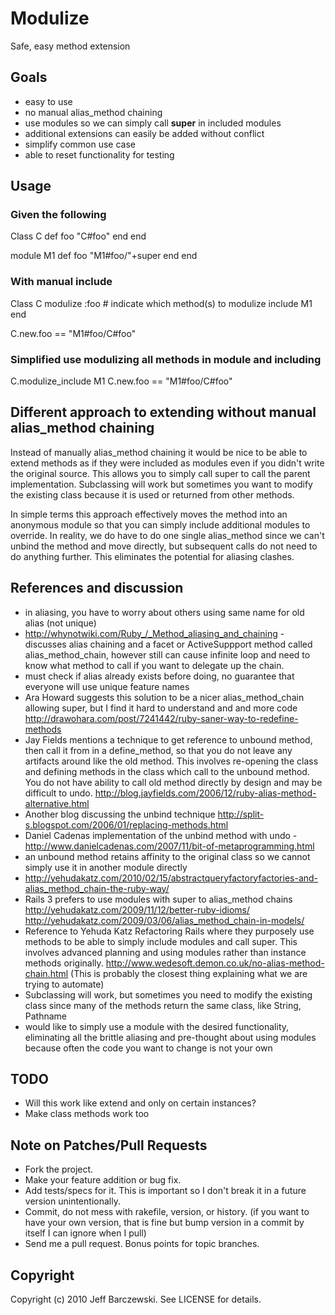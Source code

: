 # Modulize

Safe, easy method extension

## Goals

 - easy to use
 - no manual alias_method chaining
 - use modules so we can simply call **super** in included modules
 - additional extensions can easily be added without conflict
 - simplify common use case
 - able to reset functionality for testing

## Usage

### Given the following

   Class C
     def foo
       "C#foo"
     end
   end

   module M1
     def foo
       "M1#foo/"+super
     end
   end


### With manual include

   Class C
     modulize :foo # indicate which method(s) to modulize
     include M1
   end

   C.new.foo == "M1#foo/C#foo"


### Simplified use modulizing all methods in module and including

   C.modulize_include M1
   C.new.foo == "M1#foo/C#foo"


## Different approach to extending without manual alias_method chaining

Instead of manually alias_method chaining it would be nice to be able to extend methods as if they were included as modules even if you didn't write the original source. This allows you to simply call super to call the parent implementation. Subclassing will work but sometimes you want to modify the existing class because it is used or returned from other methods.

In simple terms this approach effectively moves the method into an anonymous module so that you can simply include additional modules to override. In reality, we do have to do one single alias_method since we can't unbind the method and move directly, but subsequent calls do not need to do anything further. This eliminates the potential for aliasing clashes.

## References and discussion

 - in aliasing, you have to worry about others using same name for old alias (not unique)
 - <http://whynotwiki.com/Ruby_/_Method_aliasing_and_chaining> - discusses alias chaining and a facet or ActiveSuppport method called alias_method_chain, however still can cause infinite loop and need to know what method to call if you want to delegate up the chain.
 - must check if alias already exists before doing, no guarantee that everyone will use unique feature names
 - Ara Howard suggests this solution to be a nicer alias_method_chain allowing super, but I find it hard to understand and and more code <http://drawohara.com/post/7241442/ruby-saner-way-to-redefine-methods>
 - Jay Fields mentions a technique to get reference to unbound method, then call it from in a define_method, so that you do not leave any artifacts around like the old method. This involves re-opening the class and defining methods in the class which call to the unbound method. You do not have ability to call old method directly by design and may be difficult to undo. <http://blog.jayfields.com/2006/12/ruby-alias-method-alternative.html>
 - Another blog discussing the unbind technique <http://split-s.blogspot.com/2006/01/replacing-methods.html>
 - Daniel Cadenas implementation of the unbind method with undo - <http://www.danielcadenas.com/2007/11/bit-of-metaprogramming.html>
 - an unbound method retains affinity to the original class so we cannot simply use it in another module directly
 - <http://yehudakatz.com/2010/02/15/abstractqueryfactoryfactories-and-alias_method_chain-the-ruby-way/>
 - Rails 3 prefers to use modules with super to alias_method chains <http://yehudakatz.com/2009/11/12/better-ruby-idioms/> <http://yehudakatz.com/2009/03/06/alias_method_chain-in-models/>
 - Reference to Yehuda Katz Refactoring Rails where they purposely use methods to be able to simply include modules and call super. This involves advanced planning and using modules rather than instance methods originally. <http://www.wedesoft.demon.co.uk/no-alias-method-chain.html> (This is probably the closest thing explaining what we are trying to automate)
 - Subclassing will work, but sometimes you need to modify the existing class since many of the methods return the same class, like String, Pathname
 - would like to simply use a module with the desired functionality, eliminating all the brittle aliasing and pre-thought about using modules because often the code you want to change is not your own



## TODO

 - Will this work like extend and only on certain instances?
 - Make class methods work too

## Note on Patches/Pull Requests

 - Fork the project.
 - Make your feature addition or bug fix.
 - Add tests/specs for it. This is important so I don't break it in a future version unintentionally.
 - Commit, do not mess with rakefile, version, or history. (if you want to have your own version, that is fine but bump version in a commit by itself I can ignore when I pull)
 - Send me a pull request. Bonus points for topic branches.



## Copyright

Copyright (c) 2010 Jeff Barczewski. See LICENSE for details.


